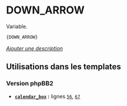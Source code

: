 # DOWN_ARROW


Variable.

```html
{DOWN_ARROW}
```

[*Ajouter une description*](https://fa-tvars.appspot.com/var/DOWN_ARROW)

## Utilisations dans les templates

### Version phpBB2
* __[`calendar_box`](../tpl/var/subsilver/calendar_box.md#readme) :__ lignes [`56`](../tpl/src/subsilver/calendar_box.tpl#L56), [`67`](../tpl/src/subsilver/calendar_box.tpl#L67)